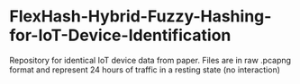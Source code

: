 # FlexHash-Hybrid-Fuzzy-Hashing-for-IoT-Device-Identification
Repository for identical IoT device data from paper. Files are in raw .pcapng format and represent 24 hours of traffic in a resting state (no interaction)
